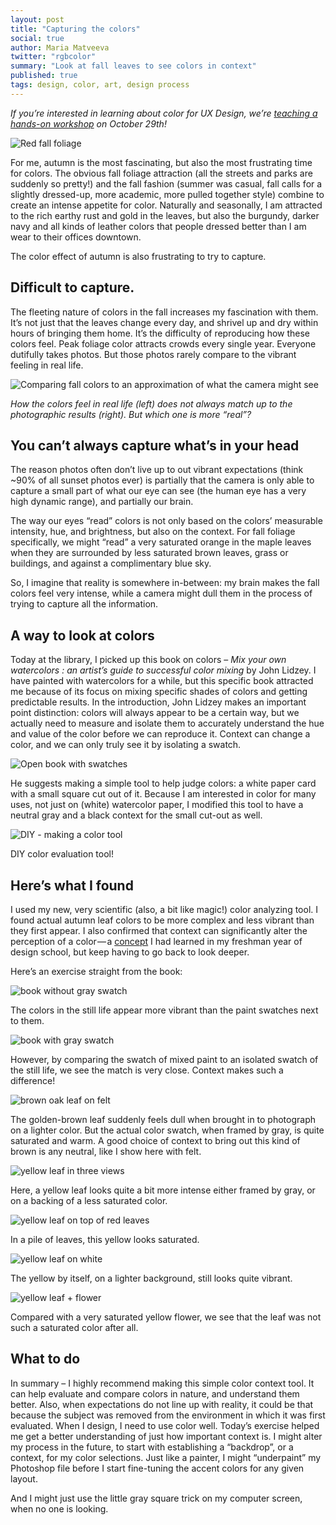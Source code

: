 ```yaml
---
layout: post
title: "Capturing the colors"
social: true
author: Maria Matveeva
twitter: "rgbcolor"
summary: "Look at fall leaves to see colors in context"
published: true
tags: design, color, art, design process
---
```


*If you’re interested in learning about color for UX Design, we’re [teaching a hands-on workshop](http://www.meetup.com/UX-East/events/225564114/) on October 29th!*

![Red fall foliage](https://i.imgur.com/5G48mpK.jpg)

For me, autumn is the most fascinating, but also the most frustrating time for colors. The obvious fall foliage attraction (all the streets and parks are suddenly so pretty!) and the fall fashion (summer was casual, fall calls for a slightly dressed-up, more academic, more pulled together style) combine to create an intense appetite for color. Naturally and seasonally, I am attracted to the rich earthy rust and gold in the leaves, but also the burgundy, darker navy and all kinds of leather colors that people dressed better than I am wear to their offices downtown.

The color effect of autumn is also frustrating to try to capture.


## Difficult to capture.

The fleeting nature of colors in the fall increases my fascination with them. It’s not just that the leaves change every day, and shrivel up and dry within hours of bringing them home. It’s the difficulty of reproducing how these colors feel.
Peak foliage color attracts crowds every single year. Everyone dutifully takes photos. But those photos rarely compare to the vibrant feeling in real life.

![Comparing fall colors to an approximation of what the camera might see](https://i.imgur.com/dbESday.jpg)

*How the colors feel in real life (left) does not always match up to the photographic results (right). But which one is more “real”?*


## You can’t always capture what’s in your head

The reason photos often don’t live up to out vibrant expectations (think ~90% of all sunset photos ever) is partially that the camera is only able to capture a small part of what our eye can see (the human eye has a very high dynamic range), and partially our brain.


The way our eyes “read” colors is not only based on the colors’ measurable intensity, hue, and brightness, but also on the context. For fall foliage specifically, we might “read” a very saturated orange in the maple leaves when they are surrounded by less saturated brown leaves, grass or buildings, and against a complimentary blue sky.

So, I imagine that reality is somewhere in-between: my brain makes the fall colors feel very intense, while a camera might dull them in the process of trying to capture all the information.


## A way to look at colors

Today at the library, I picked up this book on colors – *Mix your own watercolors : an artist’s guide to successful color mixing* by John Lidzey. I have painted with watercolors for a while, but this specific book attracted me because of its focus on mixing specific shades of colors and getting predictable results. In the introduction, John Lidzey makes an important point distinction: colors will always appear to be a certain way, but we actually need to measure and isolate them to accurately understand the hue and value of the color before we can reproduce it. Context can change a color, and we can only truly see it by isolating a swatch.

![Open book with swatches](https://i.imgur.com/0s063iG.jpg)

He suggests making a simple tool to help judge colors: a white paper card with a small square cut out of it. Because I am interested in color for many uses, not just on (white) watercolor paper, I modified this tool to have a neutral gray and a black context for the small cut-out as well.

![DIY - making a color tool](https://i.imgur.com/b8GGdww.jpg)

DIY color evaluation tool!


## Here’s what I found

I used my new, very scientific (also, a bit like magic!) color analyzing tool. I found actual autumn leaf colors to be more complex and less vibrant than they first appear. I also confirmed that context can significantly alter the perception of a color — a [concept](https://yalepress.yale.edu/book.asp?isbn=9780300115956) I had learned in my freshman year of design school, but keep having to go back to look deeper.

Here’s an exercise straight from the book:

![book without gray swatch](https://i.imgur.com/NhTUABs.jpg)

The colors in the still life appear more vibrant than the paint swatches next to them.

![book with gray swatch](https://i.imgur.com/8R60zRH.jpg)

However, by comparing the swatch of mixed paint to an isolated swatch of the still life, we see the match is very close. Context makes such a difference!

![brown oak leaf on felt](https://i.imgur.com/oxeq4tw.jpg)

The golden-brown leaf suddenly feels dull when brought in to photograph on a lighter color. But the actual color swatch, when framed by gray, is quite saturated and warm. A good choice of context to bring out this kind of brown is any neutral, like I show here with felt.

![yellow leaf in three views](https://i.imgur.com/qNmw2K3.png)

Here, a yellow leaf looks quite a bit more intense either framed by gray, or on a backing of a less saturated color.

![yellow leaf on top of red leaves](https://i.imgur.com/d1jUz3R.jpg)

In a pile of leaves, this yellow looks saturated.

![yellow leaf on white](https://i.imgur.com/iLk9Xzf.jpg)

The yellow by itself, on a lighter background, still looks quite vibrant.

![yellow leaf + flower](https://i.imgur.com/8mKTVwS.jpg)

Compared with a very saturated yellow flower, we see that the leaf was not such a saturated color after all.


## What to do

In summary – I highly recommend making this simple color context tool. It can help evaluate and compare colors in nature, and understand them better. Also, when expectations do not line up with reality, it could be that because the subject was removed from the environment in which it was first evaluated.
When I design, I need to use color well. Today’s exercise helped me get a better understanding of just how important context is. I might alter my process in the future, to start with establishing a “backdrop”, or a context, for my color selections. Just like a painter, I might “underpaint” my Photoshop file before I start fine-tuning the accent colors for any given layout.

And I might just use the little gray square trick on my computer screen, when no one is looking.
